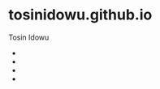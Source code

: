 # tosinidowu.github.io
<!DOCTYPE html> 
<html lang = "en">
<head>
    <meta charset = "UTF-8">
    <title>Tosin Idowu</title>
    <link rel = "stylesheet" href = "style.css">
</head>
<body>
    <hi>Tosin Idowu</hi>
    <nav>
        <ul>
            <li><a href = "#"Home</a></li>
            <li><a href = "#"Resume</a></li>
            <li><a href = "#"Portfolio</a></li>
            <li><a href = "#"Contact Me</a></li>
        </ul>
    </nav>
</body>
<html/>